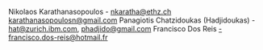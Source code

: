 Nikolaos Karathanasopoulos - nkaratha@ethz.ch karathanasopoulosn@gmail.com
Panagiotis Chatzidoukas (Hadjidoukas) - hat@zurich.ibm.com, phadjido@gmail.com
Francisco Dos Reis -francisco.dos-reis@hotmail.fr 
